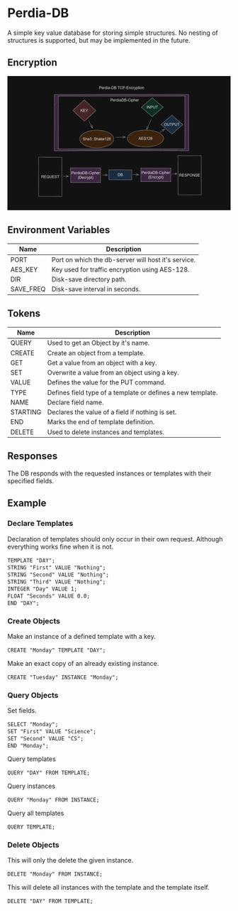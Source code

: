 # Perdia-DB
A simple key value database for storing simple structures.
No nesting of structures is supported, but may be implemented in the future.

## Encryption
![encryption](./images/Encryption.png)

## Environment Variables

|Name|Description|
|-|-|
|PORT|Port on which the db-server will host it's service.|
|AES_KEY|Key used for traffic encryption using AES-128.|
|DIR|Disk-save directory path.|
|SAVE_FREQ|Disk-save interval in seconds.|

## Tokens

|Name|Description|
|-|-|
|QUERY|Used to get an Object by it's name.|
|CREATE|Create an object from a template.|
|GET|Get a value from an object with a key.|
|SET|Overwrite a value from an object using a key.|
|VALUE|Defines the value for the PUT command.|
|TYPE|Defines field type of a template or defines a new template.|
|NAME|Declare field name.|
|STARTING|Declares the value of a field if nothing is set.|
|END|Marks the end of template definition.|
|DELETE|Used to delete instances and templates.|

## Responses

The DB responds with the requested instances or templates with their specified fields.


## Example

### Declare Templates

Declaration of templates should only occur in their own request. Although everything works fine when it is not.
```
TEMPLATE "DAY";
STRING "First" VALUE "Nothing";
STRING "Second" VALUE "Nothing";
STRING "Third" VALUE "Nothing";
INTEGER "Day" VALUE 1;
FLOAT "Seconds" VALUE 0.0;
END "DAY";
```

### Create Objects

Make an instance of a defined template with a key.
```
CREATE "Monday" TEMPLATE "DAY";
```

Make an exact copy of an already existing instance.
```
CREATE "Tuesday" INSTANCE "Monday";
```

### Query Objects

Set fields.
```
SELECT "Monday"; 
SET "First" VALUE "Science";
SET "Second" VALUE "CS";
END "Monday";
```

Query templates
```
QUERY "DAY" FROM TEMPLATE;
```

Query instances
```
QUERY "Monday" FROM INSTANCE;
```

Query all templates
```
QUERY TEMPLATE;
```

### Delete Objects

This will only the delete the given instance.
```
DELETE "Monday" FROM INSTANCE;
```

This will delete all instances with the template and the template itself.
```
DELETE "DAY" FROM TEMPLATE;
```